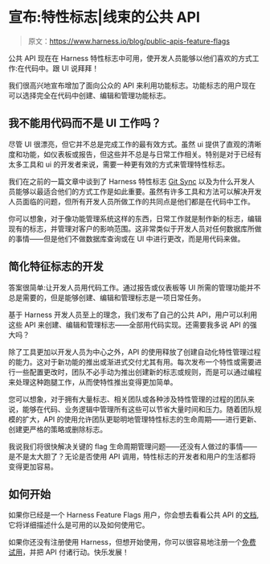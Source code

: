 # 宣布:特性标志|线束的公共 API

> 原文：<https://www.harness.io/blog/public-apis-feature-flags>

公共 API 现在在 Harness 特性标志中可用，使开发人员能够以他们喜欢的方式工作:在代码中。跟 UI 说拜拜！

我们很高兴地宣布增加了面向公众的 API 来利用功能标志。功能标志的用户现在可以选择完全在代码中创建、编辑和管理功能标志。

## 我不能用代码而不是 UI 工作吗？

尽管 UI 很漂亮，但它并不总是完成工作的最有效方式。虽然 ui 提供了直观的清晰度和功能，如仪表板或报告，但这些并不总是与日常工作相关。特别是对于已经有太多工具和 ui 的开发者来说，需要一种更有效的方式来管理特性标志。

我们在之前的一篇文章中谈到了 Harness 特性标志 [Git Sync](https://harness.io/blog/feature-flags-git-sync/) 以及为什么开发人员能够以最适合他们的方式工作是如此重要。虽然有许多工具和方法可以解决开发人员面临的问题，但所有开发人员所做工作的共同点是他们都是在代码中工作。

你可以想象，对于像功能管理系统这样的东西，日常工作就是制作新的标志，编辑现有的标志，并管理对客户的影响范围。这非常类似于开发人员对任何数据库所做的事情——但是他们不做数据库查询或在 UI 中进行更改，而是用代码来做。

## 简化特征标志的开发

答案很简单:让开发人员用代码工作。通过报告或仪表板等 UI 所需的管理功能并不总是需要的，但是能够创建、编辑和管理标志是一项日常任务。

基于 Harness 开发人员至上的理念，我们发布了自己的公共 API，用户可以利用这些 API 来创建、编辑和管理标志——全部用代码实现。还需要我多说 API 的强大吗？

除了工具更加以开发人员为中心之外，API 的使用释放了创建自动化特性管理过程的能力。这对于新功能的推出或渐进式交付尤其有用。每次发布一个特性或需要进行一些配置更改时，团队不必手动为推出创建新的标志或规则，而是可以通过编程来处理这种跑腿工作，从而使特性推出变得更加简单。

您可以想象，对于拥有大量标志、相关团队或各种涉及特性管理的过程的团队来说，能够在代码、业务逻辑中管理所有这些可以节省大量时间和压力。随着团队规模的扩大，API 的使用允许团队更聪明地管理特性标志的生命周期——进行更新、创建更严格的策略或删除标志。

我说我们将很快解决关键的 flag 生命周期管理问题——还没有人做过的事情——是不是太大胆了？无论是否使用 API 调用，特性标志的开发者和用户的生活都将变得更加容易。

## 如何开始

如果你已经是一个 Harness Feature Flags 用户，你会想去看看公共 API 的[文档](https://harness.io/docs/api/tag/Feature-Flags),它将详细描述什么是可用的以及如何使用它。

如果你还没有注册使用 Harness，但想开始使用，你可以很容易地注册一个[免费试用](https://app.harness.io/auth/#/signup/)，并把 API 付诸行动。快乐发展！